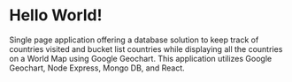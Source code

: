 # Hello World!

Single page application offering a database solution to keep track of countries visited and bucket list countries while displaying all the countries on a World Map using Google Geochart. This application utilizes Google Geochart, Node Express, Mongo DB, and React.  
